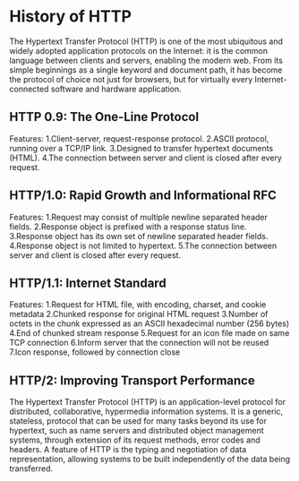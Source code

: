 # History of HTTP
The Hypertext Transfer Protocol (HTTP) is one of the most ubiquitous and widely adopted application protocols on the Internet: it is the common language between clients and servers, enabling the modern web. From its simple beginnings as a single keyword and document path, it has become the protocol of choice not just for browsers, but for virtually every Internet-connected software and hardware application.

## HTTP 0.9: The One-Line Protocol
Features:
1.Client-server, request-response protocol.
2.ASCII protocol, running over a TCP/IP link.
3.Designed to transfer hypertext documents (HTML).
4.The connection between server and client is closed after every request.

## HTTP/1.0: Rapid Growth and Informational RFC
Features:
1.Request may consist of multiple newline separated header fields.
2.Response object is prefixed with a response status line.
3.Response object has its own set of newline separated header fields.
4.Response object is not limited to hypertext.
5.The connection between server and client is closed after every request.

## HTTP/1.1: Internet Standard
Features:
1.Request for HTML file, with encoding, charset, and cookie metadata
2.Chunked response for original HTML request
3.Number of octets in the chunk expressed as an ASCII hexadecimal number (256 bytes)
4.End of chunked stream response
5.Request for an icon file made on same TCP connection
6.Inform server that the connection will not be reused
7.Icon response, followed by connection close

## HTTP/2: Improving Transport Performance
The Hypertext Transfer Protocol (HTTP) is an application-level protocol for distributed, collaborative, hypermedia information systems. It is a generic, stateless, protocol that can be used for many tasks beyond its use for hypertext, such as name servers and distributed object management systems, through extension of its request methods, error codes and headers. A feature of HTTP is the typing and negotiation of data representation, allowing systems to be built independently of the data being transferred.
